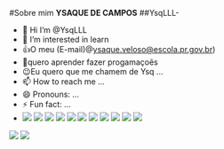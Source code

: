 #Sobre mim **YSAQUE DE CAMPOS**
##YsqLLL-
- 👋 Hi I’m @YsqLLL
- 👀 I’m interested in learn
- :+1:O meu (E-mail)@ysaque.veloso@escola.pr.gov.br)
- 🤕quero aprender fazer progamaçoẽs 
- 😉Eu quero que me chamem de Ysq ...
- 📫 How to reach me ...
- 😄 Pronouns: ...
- ⚡ Fun fact: ...
- ![](https://img.shields.io/badge/WhatsApp-25D366?style=for-the-badge&logo=WhatsApp&logoColor=white)
 ![](https://img.shields.io/badge/ChatGPT-74aa9c?style=for-the-badge&logo=openai&logoColor=white)
 ![](https://img.shields.io/badge/Binance-FCD535?style=for-the-badge&logo=binance&logoColor=000)
 ![](https://img.shields.io/badge/McDonald's-FBC817?style=for-the-badge&logo=McDonald's&logoColor=white)
 ![](https://img.shields.io/badge/PlayStation-003791?style=for-the-badge&logo=playstation&logoColor=white)
 ![](https://img.shields.io/badge/Valorant-fa4454?style=for-the-badge&logo=valorant&logoColor=white)
 ![](https://img.shields.io/badge/Counter_Strike-000000?style=for-the-badge&logo=counter-strike&logoColor=white)
 ![](https://img.shields.io/badge/Discord-5865F2?style=for-the-badge&logo=discord&logoColor=white)
 ![](https://img.shields.io/badge/TikTok-000000?style=for-the-badge&logo=tiktok&logoColor=white)
 ![](https://img.shields.io/badge/X-000000?style=for-the-badge&logo=x&logoColor=white)
 ![](https://img.shields.io/badge/Spotify-1ED760?&style=for-the-badge&logo=spotify&logoColor=white)






![](https://media.tenor.com/ISCbeJiZt3cAAAAM/bellingham-real-madrid.gif)
![](https://encrypted-tbn0.gstatic.com/images?q=tbn:ANd9GcT4V3d0zQq2hBf3tyrYd-8veiIcj0Q12E8ROb0yIzgDbQ&s)
